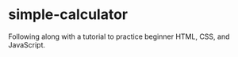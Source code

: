 # simple-calculator
Following along with a tutorial to practice beginner HTML, CSS, and JavaScript.
